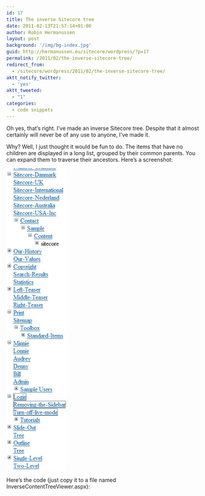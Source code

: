 ```yaml
---
id: 17
title: The inverse Sitecore tree
date: 2011-02-13T21:57:14+01:00
author: Robin Hermanussen
layout: post
background: '/img/bg-index.jpg'
guid: http://hermanussen.eu/sitecore/wordpress/?p=17
permalink: /2011/02/the-inverse-sitecore-tree/
redirect_from:
  - /sitecore/wordpress/2011/02/the-inverse-sitecore-tree/
aktt_notify_twitter:
  - 'yes'
aktt_tweeted:
  - "1"
categories:
  - code snippets
---
```

Oh yes, that&#8217;s right. I&#8217;ve made an inverse Sitecore tree. Despite that it almost certainly will never be of any use to anyone, I&#8217;ve made it.

Why? Well, I just thought it would be fun to do. The items that have no children are displayed in a long list, grouped by their common parents. You can expand them to traverse their ancestors. Here&#8217;s a screenshot:

<img class="alignnone" title="Inverse Sitecore tree" src="/wp-content/uploads/screenshot_inverse_sitecore_tree.JPG" alt="Inverse Sitecore tree" width="158" height="788" /> 

Here&#8217;s the code (just copy it to a file named InverseContentTreeViewer.aspx):